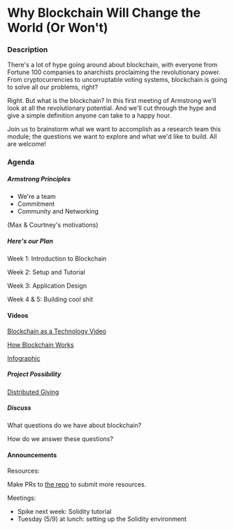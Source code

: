 # Why Blockchain Will Change the World (Or Won't)
### Description
There's a lot of hype going around about blockchain, with everyone from Fortune 100 companies to anarchists proclaiming the revolutionary power. From cryptocurrencies to uncorruptable voting systems, blockchain is going to solve all our problems, right?

Right. But what is the blockchain? In this first meeting of Armstrong we'll look at all the revolutionary potential. And we'll cut through the hype and give a simple definition anyone can take to a happy hour.

Join us to brainstorm what we want to accomplish as a research team this module; the questions we want to explore and what we'd like to build. All are welcome!

### Agenda
##### Armstrong Principles

* We're a team
* Commitment
* Community and Networking

(Max & Courtney's motivations)

##### Here's our Plan

Week 1: Introduction to Blockchain

Week 2: Setup and Tutorial

Week 3: Application Design

Week 4 & 5: Building cool shit

#### Videos

[Blockchain as a Technology Video](https://www.ted.com/talks/don_tapscott_how_the_blockchain_is_changing_money_and_business)

[How Blockchain Works](https://www.youtube.com/watch?v=27gRd9kcwQw)

[Infographic](https://blockgeeks.com/guides/what-is-blockchain-technology/)

##### Project Possibility

[Distributed Giving](http://rmblockchain.org/)

##### Discuss

What questions do we have about blockchain?

How do we answer these questions?

#### Announcements
Resources:

Make PRs to [the repo](https://github.com/meyerhoferc/armstrong) to submit more resources.

Meetings:
* Spike next week: Solidity tutorial
* Tuesday (5/9) at lunch: setting up the Solidity environment
